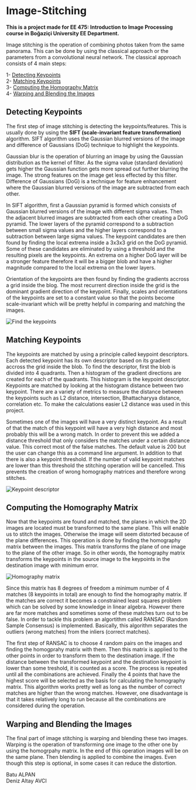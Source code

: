 # Image-Stitching

**This is a project made for EE 475: Introduction to Image Processing course in Boğaziçi University EE Department.** 

Image stitching is the operation of combining photos taken from the same panorama. This can be done by using the classical approach or the parameters from a convolutional neural network. The  classical approach consists of 4 main steps:

1- [Detecting Keypoints](#detecting-keypoints) <br />
2- [Matching Keypoints](#matching-keypoints) <br />
3- [Computing the Homography Matrix](#computing-the-homography-matrix) <br />
4- [Warping and Blending the Images](#warping-and-blending-the-images) <br />

## Detecting Keypoints

  The first step of image stitching is detecting the keypoints/features. This is usually done by using the **SIFT (scale-invariant feature transformation)** algorithm. SIFT algorithm uses the Gaussian blurred versions of the image and difference of Gaussians (DoG) technique to highlight the keypoints. 
  
  Gaussian blur is the operation of blurring an image by using the Gaussian distribution as the kernel of filter. As the sigma value (standard deviation) gets higher the Gaussian function gets more spread out further blurring the image. The strong features on the image get less effected by this filter. Difference of Gaussians (DoG) is a technique for feature enhancement where the Gaussian blurred versions of the image are subtracted from each other. 
  
  In SIFT algorithm, first a Gaussian pyramid is formed which consists of Gaussian blurred versions of the image with different sigma values. Then the adjacent blurred images are subtracted from each other creating a DoG pyramid. The lower layers of the pyramid correspond to a subtraction between small sigma values and the higher layers correspond to a subtraction between large sigma values. The keypoint candidates are then found by finding the local extrema inside a 3x3x3 grid on the DoG pyramid. Some of these candidates are eliminated by using a threshold and the resulting pixels are the keypoints. An extrema on a higher DoG layer will be a stronger feature therefore it will be a bigger blob and have a higher magnitude compared to the local extrema on the lower layers.   
  
  Orientation of the keypoints are then found by finding the gradients accross a grid inside the blog. The most recurrent direction inside the grid is the dominant gradient direction of the keypoint. Finally, scales and orientations of the keypoints are set to a constant value so that the points become scale-invariant which will be pretty helpful in comparing and matching the images. 

![Find the keypoints](https://www.researchgate.net/publication/342148975/figure/fig1/AS:901943815847936@1592051571533/SIFT-Algorithm-steps.jpg)
## Matching Keypoints

  The keypoints are matched by using a principle called keypoint descriptors. Each detected keypoint has its own descriptor based on its gradient accross the grid inside the blob. To find the descriptor, first the blob is divided into 4 quadrants. Then a histogram of the gradient directions are created for each of the quadrants. This histogram is the keypoint descriptor. Keypoints are matched by looking at the histogram distance between two keypoint. There are a variety of metrics to measure the distance between the keypoints such as L2 distance, intersection, Bhattacharyya distance, correlation etc. To make the calculations easier L2 distance was used in this project. 
  
  Sometimes one of the images will have a very distinct keypoint. As a result of that the match of this keypoint will have a very high distance and most probably this will be a wrong match. In order to prevent this we added a distance threshold that only considers the matches under a certain distance value. This correct most of the false matches. The default value is 200 but the user can change this as a command line argument. In addition to that there is also a keypoint threshold. If the number of valid keypoint matches are lower than this threshold the stitching operation will be cancelled. This prevents the creation of wrong homography matrices and therefore wrong stitches.
  
![Keypoint descriptor](https://www.i2tutorials.com/wp-content/media/2019/09/SIFT-and-SURF-1-i2tutorials.jpg)

## Computing the Homography Matrix

  Now that the keypoints are found and matched, the planes in which the 2D images are located must be transformed to the same plane. This will enable us to stitch the images. Otherwise the image will seem distorted because of the plane differences. This operation is done by finding the homography matrix between the images. This matrix transforms the plane of one image to the plane of the other image. So in other words, the homography matrix transforms the keypoints in the source image to the keypoints in the destination image with minimum error. 
  
![Homography matrix](https://docs.opencv.org/4.x/homography_transformation_example2.jpg)
  
  Since this matrix has 8 degrees of freedom a minimum number of 4 matches (8 keypoints in total) are enough to find the homography matrix. If the matches are correct it becomes a constrained least squares problem which can be solved by some knowledge in linear algebra. However there are far more matches and sometimes some of these matches turn out to be false. In order to tackle this problem an algortithm called RANSAC (Random Sample Consensus) is implemented. Basically, this algorithm separates the outliers (wrong matches) from the inliers (correct matches). 

  The first step of RANSAC is to choose 4 random pairs on the images and finding the homogprahy matrix with them. Then this matrix is applied to the other points in order to transform them to the destination image. If the distance between the transformed keypoint and the destination keypoint is lower than some treshold, it is counted as a score. The process is repeated until all the combinations are achieved. Finally the 4 points that have the highest score will be selected as the basis for calculating the homography matrix. This algorithm works pretty well as long as the number of correct matches are higher than the wrong matches. However, one disadvantage is that it takes relatively long to run because all the combinations are considered during the operation. 
  
## Warping and Blending the Images 

  The final part of image stitching is warping and blending these two images. Warping is the operation of transforming one image to the other one by using the homogrpahy matrix. In the end of this operation images will be on the same plane. Then blending is applied to combine the images. Even though this step is optional, in some cases it can reduce the distortion. 

Batu ALPAN <br />
Deniz Altay AVCI
